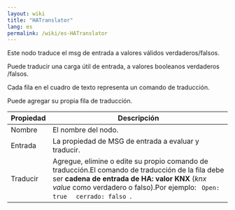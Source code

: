 ```yaml
---
layout: wiki
title: "HATranslator"
lang: es
permalink: /wiki/es-HATranslator
---
```

Este nodo traduce el msg de entrada a valores válidos verdaderos/falsos. 

Puede traducir una carga útil de entrada, a valores booleanos verdaderos /falsos. 

Cada fila en el cuadro de texto representa un comando de traducción.

Puede agregar su propia fila de traducción. 

| Propiedad | Descripción |
|-|-|
|Nombre |El nombre del nodo.|
|Entrada |La propiedad de MSG de entrada a evaluar y traducir.|
|Traducir |Agregue, elimine o edite su propio comando de traducción.El comando de traducción de la fila debe ser **cadena de entrada de HA: valor KNX** (_knx value_ como verdadero o falso).Por ejemplo: <code> Open: true </code> <code> cerrado: falso </code>.|
